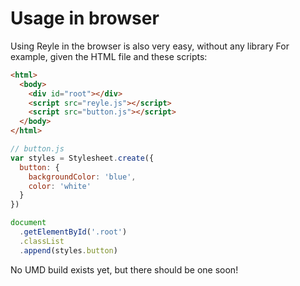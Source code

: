 # Usage in browser

Using Reyle in the browser is also very easy, without any library For
example, given the HTML file and these scripts:

```html
<html>
  <body>
    <div id="root"></div>
    <script src="reyle.js"></script>
    <script src="button.js"></script>
  </body>
</html>
```

```js
// button.js
var styles = Stylesheet.create({
  button: {
    backgroundColor: 'blue',
    color: 'white'
  }
})

document
  .getElementById('.root')
  .classList
  .append(styles.button)
```

No UMD build exists yet, but there should be one soon!
